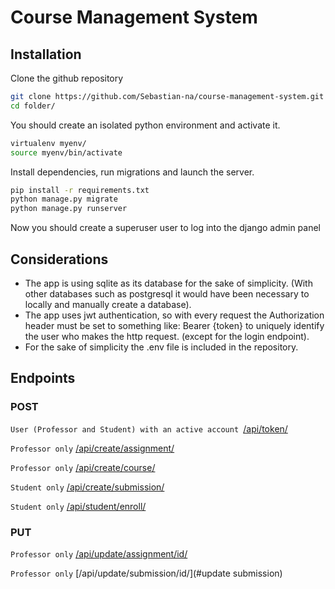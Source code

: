 # Course Management System

## Installation
Clone the github repository

```sh
git clone https://github.com/Sebastian-na/course-management-system.git folder
cd folder/
```

You should create an isolated python environment and activate it.

```sh
virtualenv myenv/
source myenv/bin/activate
```

Install dependencies, run migrations and launch the server. 

```sh
pip install -r requirements.txt 
python manage.py migrate
python manage.py runserver
```

Now you should create a superuser user to log into the django admin panel

## Considerations
- The app is using sqlite as its database for the sake of simplicity. (With other databases such as postgresql it would have been necessary to locally and manually create a database). 
- The app uses jwt authentication, so with every request the Authorization header must be set to something like: Bearer {token} to uniquely identify the user who makes the http request. (except for the login endpoint).
- For the sake of simplicity the .env file is included in the repository.

## Endpoints

### POST
`User (Professor and Student) with an active account `[/api/token/](#login)

`Professor only`  [/api/create/assignment/](#create-assignment) 

`Professor only`  [/api/create/course/](#create-course) 

`Student only`  [/api/create/submission/](#create-submission) 

`Student only` [/api/student/enroll/](#enroll-student)

### PUT
`Professor only`  [/api/update/assignment/id/](#update-assignment)

`Professor only`	[/api/update/submission/id/](#update submission)
